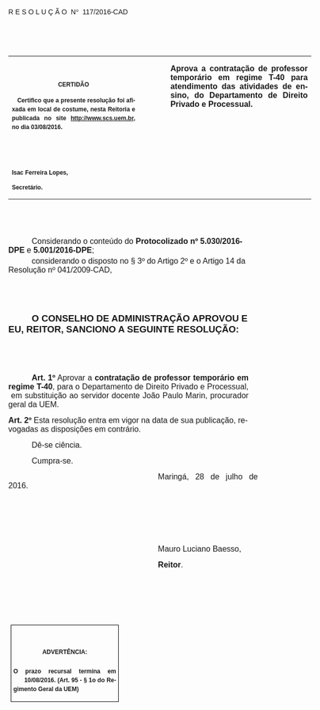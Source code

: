 <body lang=PT-BR link=blue vlink=purple style='tab-interval:35.45pt'>

<div class=Section1>

<p class=MsoTitle><em><span lang=X-NONE style='mso-bidi-font-size:14.0pt;
font-family:"Arial","sans-serif";font-style:normal;mso-bidi-font-style:italic'>R
E S O L U Ç Ã O<span style='mso-spacerun:yes'>  </span>N</span></em><em><span
lang=X-NONE style='mso-bidi-font-size:14.0pt;font-family:Symbol;mso-ascii-font-family:
Arial;mso-hansi-font-family:Arial;mso-bidi-font-family:Arial;mso-char-type:
symbol;mso-symbol-font-family:Symbol;font-style:normal;mso-bidi-font-style:
italic'><span style='mso-char-type:symbol;mso-symbol-font-family:Symbol'>°</span></span></em><em><span
lang=X-NONE style='mso-bidi-font-size:14.0pt;font-family:"Arial","sans-serif";
font-style:normal;mso-bidi-font-style:italic'><span style='mso-spacerun:yes'> 
</span></span></em><em><span style='mso-bidi-font-size:14.0pt;font-family:"Arial","sans-serif";
mso-ansi-language:PT-BR;font-style:normal;mso-bidi-font-style:italic'>117</span></em><em><span
lang=X-NONE style='mso-bidi-font-size:14.0pt;font-family:"Arial","sans-serif";
font-style:normal;mso-bidi-font-style:italic'>/2016-CAD<o:p></o:p></span></em></p>

<p class=MsoTitle><em><span lang=X-NONE style='font-size:12.0pt;font-family:
"Arial","sans-serif";font-style:normal;mso-bidi-font-style:italic'><o:p>&nbsp;</o:p></span></em></p>

<p class=MsoTitle><em><span lang=X-NONE style='font-size:12.0pt;font-family:
"Arial","sans-serif";font-style:normal;mso-bidi-font-style:italic'><o:p>&nbsp;</o:p></span></em></p>

<table class=MsoNormalTable border=0 cellspacing=0 cellpadding=0 width=612
 style='width:459.0pt;border-collapse:collapse;mso-padding-alt:0cm 5.4pt 0cm 5.4pt'>
 <tr style='mso-yfti-irow:0;mso-yfti-firstrow:yes;mso-yfti-lastrow:yes'>
  <td width=262 valign=top style='width:196.8pt;padding:0cm 5.4pt 0cm 5.4pt'>
  <p class=MsoNormal align=center style='text-align:center'><em><span
  style='font-size:12.0pt;font-family:"Arial","sans-serif";font-style:normal;
  mso-bidi-font-style:italic'><o:p>&nbsp;</o:p></span></em></p>
  <p class=MsoNormal align=center style='text-align:center;layout-grid-mode:
  char'><b style='mso-bidi-font-weight:normal'><span style='font-size:9.0pt;
  mso-bidi-font-size:10.0pt;font-family:"Arial","sans-serif";mso-bidi-font-family:
  "Times New Roman";mso-no-proof:yes'>CERTIDÃO<o:p></o:p></span></b></p>
  <p class=MsoNormal style='text-align:justify;line-height:150%'><b
  style='mso-bidi-font-weight:normal'><span style='font-size:9.0pt;line-height:
  150%;font-family:"Arial","sans-serif";mso-bidi-font-family:"Times New Roman";
  mso-no-proof:yes'><span style='mso-spacerun:yes'>   </span>Certifico que a
  presente resolução foi afixada em local de costume, nesta Reitoria e
  publicada no site<span style='color:blue'> </span><a
  href="http://www.scs.uem.br/"><span style='text-decoration:none;text-underline:
  none'>http://www.scs.uem.br</span></a>, no dia</span></b><b style='mso-bidi-font-weight:
  normal'><span style='font-size:9.0pt;mso-bidi-font-size:10.0pt;line-height:
  150%;font-family:"Arial","sans-serif";mso-bidi-font-family:"Times New Roman";
  mso-no-proof:yes'> 03/08/2016.<o:p></o:p></span></b></p>
  <p class=MsoNormal><b style='mso-bidi-font-weight:normal'><span
  style='font-size:9.0pt;mso-bidi-font-size:10.0pt;font-family:"Arial","sans-serif";
  mso-bidi-font-family:"Times New Roman";mso-no-proof:yes'><o:p>&nbsp;</o:p></span></b></p>
  <p class=MsoNormal><b style='mso-bidi-font-weight:normal'><span
  style='font-size:9.0pt;mso-bidi-font-size:10.0pt;font-family:"Arial","sans-serif";
  mso-bidi-font-family:"Times New Roman";mso-no-proof:yes'><o:p>&nbsp;</o:p></span></b></p>
  <p class=MsoNormal><b style='mso-bidi-font-weight:normal'><span
  style='font-size:9.0pt;mso-bidi-font-size:10.0pt;font-family:"Arial","sans-serif";
  mso-bidi-font-family:"Times New Roman";mso-no-proof:yes'>Isac Ferreira Lopes,<o:p></o:p></span></b></p>
  <p class=MsoNormal><b style='mso-bidi-font-weight:normal'><span
  style='font-size:9.0pt;mso-bidi-font-size:10.0pt;font-family:"Arial","sans-serif";
  mso-bidi-font-family:"Times New Roman";mso-no-proof:yes'>Secretário.</span></b><em><span
  style='font-size:12.0pt;font-family:"Arial","sans-serif";font-style:normal;
  mso-bidi-font-style:italic'><o:p></o:p></span></em></p>
  </td>
  <td width=47 valign=top style='width:35.4pt;padding:0cm 5.4pt 0cm 5.4pt'>
  <p class=MsoNormal style='margin-right:-5.4pt'><em><span style='font-size:
  12.0pt;font-family:"Arial","sans-serif";font-style:normal;mso-bidi-font-style:
  italic'><o:p>&nbsp;</o:p></span></em></p>
  </td>
  <td width=302 valign=top style='width:8.0cm;padding:0cm 5.4pt 0cm 5.4pt'>
  <p class=MsoNormal style='text-align:justify'><em><b style='mso-bidi-font-weight:
  normal'><span style='font-size:12.0pt;font-family:"Arial","sans-serif";
  font-style:normal;mso-bidi-font-style:italic'>Aprova a contratação de
  professor temporário em regime T-40 para atendimento das atividades de ensino,
  do Departamento de Direito Privado e Processual.</span></b></em><em><span
  style='font-size:12.0pt;font-family:"Arial","sans-serif";font-style:normal;
  mso-bidi-font-style:italic'><o:p></o:p></span></em></p>
  </td>
 </tr>
</table>

<p class=BodyText21><em><span style='mso-bidi-font-size:12.0pt;font-family:
"Arial","sans-serif";font-style:normal;mso-bidi-font-style:italic'><o:p>&nbsp;</o:p></span></em></p>

<p class=BodyText21><em><span style='mso-bidi-font-size:12.0pt;font-family:
"Arial","sans-serif";font-style:normal;mso-bidi-font-style:italic'><o:p>&nbsp;</o:p></span></em></p>

<p class=MsoBodyTextIndent style='margin-top:0cm;margin-right:14.15pt;
margin-bottom:3.0pt;margin-left:0cm;text-indent:35.45pt;tab-stops:35.45pt'><em><span
style='font-size:12.0pt;font-family:"Arial","sans-serif";font-style:normal;
mso-bidi-font-style:italic'>Considerando o conteúdo do <b style='mso-bidi-font-weight:
normal'>Protocolizado nº 5.030/2016-DPE </b>e <b style='mso-bidi-font-weight:
normal'>5.001/2016-DPE</b>;<o:p></o:p></span></em></p>

<p class=MsoBodyTextIndent style='margin-top:0cm;margin-right:14.15pt;
margin-bottom:3.0pt;margin-left:0cm;text-indent:35.45pt;tab-stops:35.45pt'><em><span
style='font-size:12.0pt;font-family:"Arial","sans-serif";font-style:normal;
mso-bidi-font-style:italic'>considerando o disposto no § 3º do Artigo 2º e o
Artigo 14 da Resolução nº 041/2009-CAD,<o:p></o:p></span></em></p>

<p class=MsoBodyTextIndent style='margin-bottom:3.0pt;text-indent:35.45pt;
tab-stops:35.45pt'><em><span style='font-size:12.0pt;font-family:"Arial","sans-serif";
font-style:normal;mso-bidi-font-style:italic'><o:p>&nbsp;</o:p></span></em></p>

<p class=MsoBodyTextIndent style='margin-bottom:3.0pt;text-indent:35.45pt;
tab-stops:35.45pt'><em><span style='font-size:12.0pt;font-family:"Arial","sans-serif";
font-style:normal;mso-bidi-font-style:italic'><o:p>&nbsp;</o:p></span></em></p>

<p class=MsoBodyTextIndent style='margin-right:14.15pt;text-indent:35.45pt'><em><b
style='mso-bidi-font-weight:normal'><span style='font-size:14.0pt;font-family:
"Arial","sans-serif";font-style:normal;mso-bidi-font-style:italic'>O CONSELHO DE
ADMINISTRAÇÃO APROVOU E EU, REITOR, SANCIONO A SEGUINTE RESOLUÇÃO:<o:p></o:p></span></b></em></p>

<p class=MsoNormal style='text-align:justify;text-indent:35.45pt'><em><b
style='mso-bidi-font-weight:normal'><span style='font-size:12.0pt;font-family:
"Arial","sans-serif";font-style:normal;mso-bidi-font-style:italic'><o:p>&nbsp;</o:p></span></b></em></p>

<p class=MsoNormal style='text-align:justify;text-indent:35.45pt'><em><span
style='font-size:12.0pt;font-family:"Arial","sans-serif";font-style:normal;
mso-bidi-font-style:italic'><o:p>&nbsp;</o:p></span></em></p>

<p class=MsoNormal style='margin-top:0cm;margin-right:14.15pt;margin-bottom:
6.0pt;margin-left:0cm;text-align:justify;text-indent:35.45pt'><em><b
style='mso-bidi-font-weight:normal'><span style='font-size:12.0pt;font-family:
"Arial","sans-serif";font-style:normal;mso-bidi-font-style:italic'>Art. 1º</span></b></em><em><span
style='font-size:12.0pt;font-family:"Arial","sans-serif";font-style:normal;
mso-bidi-font-style:italic'> Aprovar a <b style='mso-bidi-font-weight:normal'>contratação
de professor temporário em regime T-40</b>, para o Departamento de Direito
Privado e Processual, <span style='mso-spacerun:yes'> </span>em substituição ao
servidor docente João Paulo Marin, procurador geral da UEM.<o:p></o:p></span></em></p>

<p class=MsoBodyTextIndent style='margin-right:14.15pt'><em><b
style='mso-bidi-font-weight:normal'><span style='font-size:12.0pt;font-family:
"Arial","sans-serif";mso-fareast-font-family:"Arial Unicode MS";font-style:
normal;mso-bidi-font-style:italic'>Art.&nbsp;2º</span></b></em><em><span
style='font-size:12.0pt;font-family:"Arial","sans-serif";mso-fareast-font-family:
"Arial Unicode MS";font-style:normal;mso-bidi-font-style:italic'> </span></em><em><span
style='font-size:12.0pt;font-family:"Arial","sans-serif";font-style:normal;
mso-bidi-font-style:italic'>Esta resolução entra em vigor na data de sua
publicação, revogadas as disposições em contrário.<o:p></o:p></span></em></p>

<p class=MsoNormal style='text-align:justify;text-indent:35.45pt'><em><span
style='font-size:12.0pt;font-family:"Arial","sans-serif";font-style:normal;
mso-bidi-font-style:italic'>Dê-se ciência.<o:p></o:p></span></em></p>

<p class=MsoNormal style='text-align:justify;text-indent:35.45pt'><em><span
style='font-size:12.0pt;font-family:"Arial","sans-serif";font-style:normal;
mso-bidi-font-style:italic'>Cumpra-se.<o:p></o:p></span></em></p>

<p class=MsoNormal style='text-align:justify;text-indent:8.0cm'><em><span
style='font-size:12.0pt;font-family:"Arial","sans-serif";font-style:normal;
mso-bidi-font-style:italic'>Maringá, 28 de julho de 2016.<o:p></o:p></span></em></p>

<p class=MsoNormal style='text-align:justify;text-indent:8.0cm'><em><span
style='font-size:12.0pt;font-family:"Arial","sans-serif";font-style:normal;
mso-bidi-font-style:italic'><o:p>&nbsp;</o:p></span></em></p>

<p class=MsoNormal style='text-align:justify;text-indent:8.0cm'><em><span
style='font-size:12.0pt;font-family:"Arial","sans-serif";font-style:normal;
mso-bidi-font-style:italic'><o:p>&nbsp;</o:p></span></em></p>

<p class=MsoNormal style='text-align:justify;text-indent:8.0cm'><em><span
style='font-size:12.0pt;font-family:"Arial","sans-serif";font-style:normal;
mso-bidi-font-style:italic'><o:p>&nbsp;</o:p></span></em></p>

<p class=MsoNormal style='text-align:justify;text-indent:8.0cm'><em><span
style='font-size:12.0pt;font-family:"Arial","sans-serif";font-style:normal;
mso-bidi-font-style:italic'>Mauro Luciano Baesso,<o:p></o:p></span></em></p>

<p class=MsoNormal style='text-align:justify;text-indent:8.0cm;tab-stops:8.0cm 276.45pt'><em><b
style='mso-bidi-font-weight:normal'><span style='font-size:12.0pt;font-family:
"Arial","sans-serif";font-style:normal;mso-bidi-font-style:italic'>Reitor</span></b></em><em><span
style='font-size:12.0pt;font-family:"Arial","sans-serif";font-style:normal;
mso-bidi-font-style:italic'>.<o:p></o:p></span></em></p>

<p class=MsoNormal style='text-align:justify;text-indent:8.0cm;tab-stops:8.0cm 276.45pt'><em><span
style='font-size:12.0pt;font-family:"Arial","sans-serif";font-style:normal;
mso-bidi-font-style:italic'><o:p>&nbsp;</o:p></span></em></p>

<p class=MsoNormal style='text-align:justify;text-indent:8.0cm;tab-stops:8.0cm 276.45pt'><em><span
style='font-size:12.0pt;font-family:"Arial","sans-serif";font-style:normal;
mso-bidi-font-style:italic'><o:p>&nbsp;</o:p></span></em></p>

<p class=MsoNormal style='text-align:justify;text-indent:8.0cm;tab-stops:8.0cm 276.45pt'><em><span
style='font-size:12.0pt;font-family:"Arial","sans-serif";font-style:normal;
mso-bidi-font-style:italic'><o:p>&nbsp;</o:p></span></em></p>

<table class=MsoNormalTable border=1 cellspacing=0 cellpadding=0
 style='margin-left:3.5pt;border-collapse:collapse;border:none;mso-border-alt:
 solid windowtext .5pt;mso-padding-alt:0cm 3.5pt 0cm 3.5pt;mso-border-insideh:
 .5pt solid windowtext;mso-border-insidev:.5pt solid windowtext'>
 <tr style='mso-yfti-irow:0;mso-yfti-firstrow:yes;mso-yfti-lastrow:yes'>
  <td width=207 valign=top style='width:155.6pt;border:solid windowtext 1.0pt;
  mso-border-alt:solid windowtext .5pt;padding:0cm 3.5pt 0cm 3.5pt'>
  <h1 align=center style='text-align:center;line-height:150%'><em><span
  lang=X-NONE style='font-size:9.0pt;line-height:150%;font-family:"Arial","sans-serif";
  font-style:normal;mso-bidi-font-style:italic'>ADVERTÊNCIA:<o:p></o:p></span></em></h1>
  <p class=MsoNormal style='text-align:justify;line-height:150%'><em><b
  style='mso-bidi-font-weight:normal'><span style='font-size:9.0pt;line-height:
  150%;font-family:"Arial","sans-serif";font-style:normal;mso-bidi-font-style:
  italic'>O prazo recursal termina em <span
  style='mso-spacerun:yes'>      </span>10/08/2016. (Art. 95 - § 1o do
  Regimento Geral da UEM)</span></b></em><em><span style='font-size:12.0pt;
  line-height:150%;font-family:"Arial","sans-serif";font-style:normal;
  mso-bidi-font-style:italic'><o:p></o:p></span></em></p>
  </td>
 </tr>
</table>

<p class=MsoBodyTextIndent style='margin-bottom:12.0pt'><o:p>&nbsp;</o:p></p>

</div>

</body>
